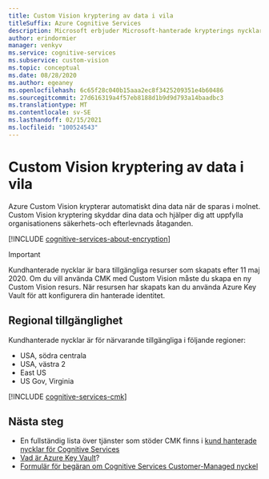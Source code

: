 ```yaml
---
title: Custom Vision kryptering av data i vila
titleSuffix: Azure Cognitive Services
description: Microsoft erbjuder Microsoft-hanterade krypterings nycklar och du kan också hantera dina Cognitive Services prenumerationer med dina egna nycklar, som kallas Kundhanterade nycklar (CMK). Den här artikeln beskriver data kryptering i vila för Custom Vision och hur du aktiverar och hanterar CMK.
author: erindormier
manager: venkyv
ms.service: cognitive-services
ms.subservice: custom-vision
ms.topic: conceptual
ms.date: 08/28/2020
ms.author: egeaney
ms.openlocfilehash: 6c65f28c040b15aaa2ec8f3425209351e4b60486
ms.sourcegitcommit: 27d616319a4f57eb8188d1b9d9d793a14baadbc3
ms.translationtype: MT
ms.contentlocale: sv-SE
ms.lasthandoff: 02/15/2021
ms.locfileid: "100524543"
---
```

# <a name="custom-vision-encryption-of-data-at-rest"></a>Custom Vision kryptering av data i vila

Azure Custom Vision krypterar automatiskt dina data när de sparas i molnet. Custom Vision kryptering skyddar dina data och hjälper dig att uppfylla organisationens säkerhets-och efterlevnads åtaganden.

[!INCLUDE [cognitive-services-about-encryption](../includes/cognitive-services-about-encryption.md)]

> [!IMPORTANT]
> Kundhanterade nycklar är bara tillgängliga resurser som skapats efter 11 maj 2020. Om du vill använda CMK med Custom Vision måste du skapa en ny Custom Vision resurs. När resursen har skapats kan du använda Azure Key Vault för att konfigurera din hanterade identitet.

## <a name="regional-availability"></a>Regional tillgänglighet

Kundhanterade nycklar är för närvarande tillgängliga i följande regioner:

* USA, södra centrala
* USA, västra 2
* East US
* US Gov, Virginia

[!INCLUDE [cognitive-services-cmk](../includes/configure-customer-managed-keys.md)]

## <a name="next-steps"></a>Nästa steg

* En fullständig lista över tjänster som stöder CMK finns i [kund hanterade nycklar för Cognitive Services](../encryption/cognitive-services-encryption-keys-portal.md)
* [Vad är Azure Key Vault](../../key-vault/general/overview.md)?
* [Formulär för begäran om Cognitive Services Customer-Managed nyckel](https://aka.ms/cogsvc-cmk)